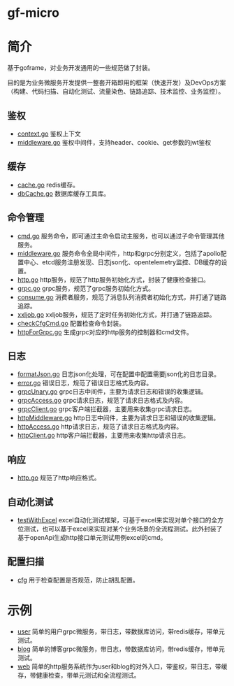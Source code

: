 # gf-micro

# 简介

基于goframe，对业务开发通用的一些规范做了封装。

目的是为业务微服务开发提供一整套开箱即用的框架（快速开发）及DevOps方案（构建、代码扫描、自动化测试、流量染色、链路追踪、技术监控、业务监控）。

## 鉴权

- [context.go](auth%2Fcontext.go) 鉴权上下文
- [middleware.go](auth%2Fmiddleware.go) 鉴权中间件，支持header、cookie、get参数的jwt鉴权

## 缓存

- [cache.go](cache%2Fcache.go) redis缓存。
- [dbCache.go](cache%2FdbCache.go) 数据库缓存工具库。

## 命令管理

- [cmd.go](cmd%2Fcmd.go) 服务命令，即可通过主命令启动主服务，也可以通过子命令管理其他服务。
- [middleware.go](cmd%2Fmiddleware.go) 服务命令全局中间件，http和grpc分别定义，包括了apollo配置中心、etcd服务注册发现、日志json化、opentelemetry监控、DB缓存的设置。
- [http.go](cmd%2Fhttp.go) http服务，规范了http服务初始化方式，封装了健康检查接口。
- [grpc.go](cmd%2Fgrpc.go) grpc服务，规范了grpc服务初始化方式。
- [consume.go](cmd%2Fconsume.go) 消费者服务，规范了消息队列消费者初始化方式，并打通了链路追踪。
- [xxljob.go](cmd%2Fxxljob.go) xxljob服务，规范了定时任务初始化方式，并打通了链路追踪。
- [checkCfgCmd.go](cmd%2FcheckCfgCmd.go) 配置检查命令封装。
- [httpForGrpc.go](cmd%2FhttpForGrpc.go) 生成grpc对应的http服务的控制器和cmd文件。

## 日志

- [formatJson.go](logging%2FformatJson.go) 日志json化处理，可在配置中配置需要json化的日志目录。
- [error.go](logging%2Ferror.go) 错误日志，规范了错误日志格式及内容。
- [grpcUnary.go](logging%2FgrpcUnary.go) grpc日志中间件，主要为请求日志和错误的收集逻辑。
- [grpcAccess.go](logging%2FgrpcAccess.go) grpc请求日志，规范了请求日志格式及内容。
- [grpcClient.go](logging%2FgrpcClient.go) grpc客户端拦截器，主要用来收集grpc请求日志。
- [httpMiddleware.go](logging%2FhttpMiddleware.go) http日志中间件，主要为请求日志和错误的收集逻辑。
- [httpAccess.go](logging%2FhttpAccess.go) http请求日志，规范了请求日志格式及内容。
- [httpClient.go](logging%2FhttpClient.go) http客户端拦截器，主要用来收集http请求日志。

## 响应

- [http.go](response%2Fhttp.go) 规范了http响应格式。

## 自动化测试

- [testWithExcel](testWithExcel) excel自动化测试框架，可基于excel来实现对单个接口的全方位测试，也可以基于excel来实现对某个业务场景的全流程测试。此外封装了基于openApi生成http接口单元测试用例excel的cmd。

## 配置扫描
- [cfg](cfg) 用于检查配置是否规范，防止胡乱配置。

# 示例

- [user](example%2Fuser) 简单的用户grpc微服务，带日志，带数据库访问，带redis缓存，带单元测试。
- [blog](example%2Fblog) 简单的博客grpc微服务，带日志，带数据库访问，带redis缓存，带单元测试。
- [web](example%2Fweb) 简单的http服务系统作为user和blog的对外入口，带鉴权，带日志，带缓存，带健康检查，带单元测试和全流程测试。
